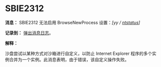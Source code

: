 # SBIE2312

**消息：** SBIE2312 无法启用 BrowseNewProcess 设置：_[yy / [ntstatus](NtStatusCodes.md)]_

**记录到：** [弹出消息日志](PopupMessageLog.md)。

**解释：**

沙盘尝试以某种方式对沙箱进行自定义，以防止 Internet Explorer 程序的多个实例合并为一个实例。此消息表明，由于错误，该自定义操作失败。